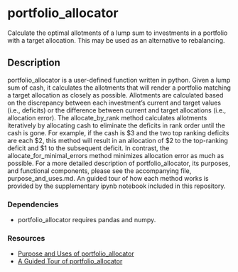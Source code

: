 # portfolio_allocator

Calculate the optimal allotments of a lump sum to investments in a portfolio with a target allocation.  This may be used as an alternative to rebalancing.

## Description

portfolio_allocator is a user-defined function written in python.  Given a lump sum of cash, it calculates the allotments that will render a portfolio matching a target allocation as closely as possible.  Allotments are calculated based on the discrepancy between each investment’s current and target values (i.e., deficits) or the difference between current and target allocations (i.e., allocation error).  The allocate_by_rank method calculates allotments iteratively by allocating cash to eliminate the deficits in rank order until the cash is gone.  For example, if the cash is $3 and the two top ranking deficits are each $2, this method will result in an allocation of $2 to the top-ranking deficit and $1 to the subsequent deficit. In contrast, the allocate_for_minimal_errors method minimizes allocation error as much as possible.  For a more detailed description of portfolio_allocator, its purposes, and functional components, please see the accompanying file, purpose_and_uses.md.  An guided tour of how each method works is provided by the supplementary ipynb notebook included in this repository.


### Dependencies

* portfolio_allocator requires pandas and numpy.

### Resources

* [Purpose and Uses of portfolio_allocator](purpose_and_uses.md)
* [A Guided Tour of portfolio_allocator](portfolio_allocator_tour.md)

